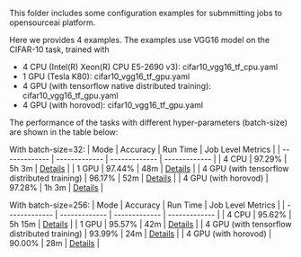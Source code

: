 This folder includes some configuration examples for submmitting jobs to opensourceai platform. 

Here we provides 4 examples. The examples use VGG16 model on the CIFAR-10 task, trained with 
- 4 CPU (Intel(R) Xeon(R) CPU E5-2690 v3): cifar10_vgg16_tf_cpu.yaml
- 1 GPU (Tesla K80): cifar10_vgg16_tf_gpu.yaml
- 4 GPU (with tensorflow native distributed training): cifar10_vgg16_tf_gpu.yaml
- 4 GPU (with horovod): cifar10_vgg16_tf_gpu.yaml 

The performance of the tasks with different hyper-parameters (batch-size) are shown in the table below:

With batch-size=32:
|  Mode | Accuracy | Run Time | Job Level Metrics |
| ------------- | ------------- | ------------- | ------------- |
| 4 CPU  | 97.29% | 5h 3m | [Details](./metrics/4cpu_32.png) |
| 1 GPU  | 97.44% | 48m | [Details](./metrics/1gpu_32.png) |
| 4 GPU (with tensorflow distributed training) | 96.17% | 52m | [Details](./metrics/4gpu_distributed_32.png) |
| 4 GPU (with horovod) | 97.28% | 1h 3m | [Details](./metrics/4gpu_horovod_32.png) |

With batch-size=256:
|  Mode | Accuracy | Run Time | Job Level Metrics |
| ------------- | ------------- | ------------- | ------------- |
| 4 CPU  | 95.62% | 5h 15m | [Details](./metrics/4cpu_256.png) |
| 1 GPU  | 95.57% | 42m | [Details](./metrics/1gpu_256.png) |
| 4 GPU (with tensorflow distributed training) | 93.99% | 24m | [Details](./metrics/4gpu_distributed_256.png) |
| 4 GPU (with horovod) | 90.00% | 28m | [Details](./metrics/4gpu_horovod_256.png) |

